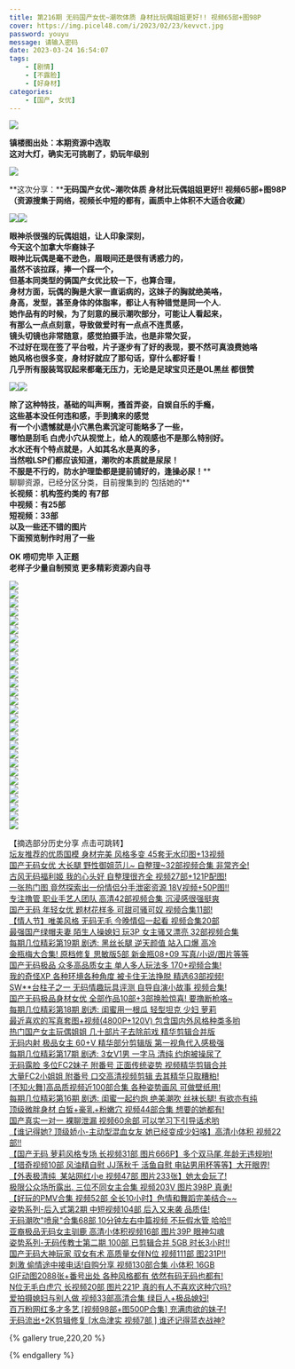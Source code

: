 ```yaml
---
title: 第216期 无码国产女优~潮吹体质 身材比玩偶姐姐更好!! 视频65部+图98P
cover: https://img.picel48.com/i/2023/02/23/kevvct.jpg
password: youyu
message: 请输入密码
date: 2023-03-24 16:54:07
tags: 
	- [剧情]
	- [不露脸]
	- [好身材]
categories:
	- [国产, 女优]  
---
```


![](https://img.picel48.com/i/2023/02/23/kevvct.jpg)

**镇楼图出处：本期资源中选取  
这对大灯，确实无可挑剔了，奶玩年级别**

![](https://img.picel48.com/i/2023/01/03/f9a0an.gif)

**这次分享：****无码国产女优~潮吹体质 身材比玩偶姐姐更好!! 视频65部+图98P**  
**（资源搜集于网络，视频长中短的都有，画质中上体积不大适合收藏）**

![](https://img.picel48.com/i/2023/01/03/f9a0an.gif)![](https://img.picel48.com/i/2023/02/23/kew5u6.jpg)

**眼神杀很强的玩偶姐姐，让人印象深刻，  
今天这个加拿大华裔妹子**  
**眼神比玩偶是毫不逊色，眉眼间还是很有诱惑力的，  
虽然不该拉踩，捧一个踩一个，  
但基本同类型的俩国产女优比较一下，也算合理，  
身材方面，玩偶的胸是大家一直诟病的，这妹子的胸就绝美咯，  
身高，发型，甚至身体的体脂率，都让人有种错觉是同一个人.**  
**她作品有的时候，为了刻意的展示潮吹部分，可能让人看起来，**  
**有那么一点点刻意，导致做爱时有一点点不连贯感，**  
**镜头切镜也非常随意，感觉拍摄手法，也是非常欠妥，**  
**不过好在现在签了平台啦，片子逐步有了好的表现，要不然可真浪费她咯**  
**她风格也很多变，身材好就应了那句话，穿什么都好看！**  
**几乎所有服装驾驭起来都毫无压力，无论是足球宝贝还是OL黑丝 都很赞**

![](https://img.picel48.com/i/2023/01/03/f9a0an.gif)![](https://img.picel48.com/i/2023/02/23/kew840.jpg)

**除了这种特技，基础的叫声啊，搔首弄姿，自娱自乐的手瘾，  
这些基本没任何违和感，手到擒来的感觉  
有一个小遗憾就是小穴黑色素沉淀可能略多了一些，  
哪怕是刮毛 白虎小穴从视觉上，给人的观感也不是那么特别好。  
水水还有个特点就是，人如其名水是真的多，  
当然啦LSP们都应该知道，潮吹的本质就是尿尿！  
不服是不行的，防水护理垫都是提前铺好的，逢操必尿！****  
聊聊资源，已经分区分类，目前搜集到的 包括她的**  
**长视频：机构签约类的 有7部**  
**中视频：有25部**  
**短视频：33部**  
**以及一些还不错的图片**  
**下面预览制作时用了一些**

**OK 唠叨完毕 入正题**  
**老样子少量自制预览 更多精彩资源内自寻**

![](https://img.picel48.com/i/2023/01/03/f9a0an.gif)  
![](https://img.picel48.com/i/2023/02/23/kfn53m.gif)  
![](https://img.picel48.com/i/2023/02/23/kfxgsq.gif)  
![](https://img.picel48.com/i/2023/02/23/kfxrjt.jpg)  
![](https://img.picel48.com/i/2023/02/23/kfz1al.gif)  
![](https://img.picel48.com/i/2023/02/23/kfzfv0.jpg)  
![](https://img.picel48.com/i/2023/02/23/kg1db7.gif)  
![](https://img.picel48.com/i/2023/02/23/kg2acv.jpg)  
![](https://img.picel48.com/i/2023/02/23/kg3yv4.gif)  
![](https://img.picel48.com/i/2023/02/23/kg6g7y.gif)  
![](https://img.picel48.com/i/2023/02/23/kghd4s.gif)  
![](https://img.picel48.com/i/2023/02/23/kgi0t0.jpg)  
![](https://img.picel48.com/i/2023/02/23/kgj8ix.gif)  
![](https://img.picel48.com/i/2023/02/23/kglqpf.gif)  
![](https://img.picel48.com/i/2023/02/23/kgmvr1.jpg)  
![](https://img.picel48.com/i/2023/02/23/kgqeiz.gif)  
![](https://img.picel48.com/i/2023/02/23/kgr6mg.jpg)  
![](https://img.picel48.com/i/2023/02/23/kh2ntg.gif)  
![](https://img.picel48.com/i/2023/02/23/kh6mm1.gif)  
![](https://img.picel48.com/i/2023/02/23/kh76jx.jpg)  
![](https://img.picel48.com/i/2023/02/23/kh9bol.gif)  
![](https://img.picel48.com/i/2023/02/23/khcc51.gif)  
![](https://img.picel48.com/i/2023/02/23/khobhh.gif)  
![](https://img.picel48.com/i/2023/02/23/khq1f5.jpg)  
![](https://img.picel48.com/i/2023/02/23/khtmlj.gif)  
![](https://img.picel48.com/i/2023/02/23/khugry.jpg)  
![](https://img.picel48.com/i/2023/02/23/khuk9c.jpg)  
![](https://img.picel48.com/i/2023/01/03/f9a0an.gif)

【摘选部分历史分享 点击可跳转】  
[坛友推荐的优质国模 身材完美 风格多变 45套无水印图+13视频](https://pw.sbnc2p.xyz/2048/read.php?tid-9405331.html)  
[国产无码女优 大长腿 野性御姐范儿~ 自整理~32部视频合集 非常齐全!](https://pw.sbnc2p.xyz/2048/read.php?tid-9394114.html)  
[古风无码福利姬 我的心头好 自整理很齐全 视频27部+121P配图!](https://pw.sbnc2p.xyz/2048/read.php?tid-9388633.html)  
[一张热门图 竟然探索出一份情侣分手泄密资源 18V视频+50P图!!](https://pw.sbnc2p.xyz/2048/read.php?tid-9385452.html)  
[专注撸管 职业手艺人团队 高清42部视频合集 沉浸感很强挺爽](https://pw.sbnc2p.xyz/2048/read.php?tid-9382197.html)  
[国产无码 年轻女优 题材花样多 可甜可骚可奴 视频合集11部!](https://pw.sbnc2p.xyz/2048/read.php?tid-9376517.html)  
[【情人节】唯美风格 无码无毛 今晚情侣一起看 视频合集20部](https://pw.sbnc2p.xyz/2048/read.php?tid-9371636.html)  
[最强国产绿帽夫妻 陌生人操媳妇 玩3P 女主骚又漂亮 32部视频合集](https://pw.sbnc2p.xyz/2048/read.php?tid-9367620.html)  
[每期几位精彩第19期 剧透: 黑丝长腿 逆天颜值 站入口爆 高冷](https://pw.sbnc2p.xyz/2048/read.php?tid-9362461.html)  
[金瓶梅大合集! 原档修复 思敏版5部 新金瓶08+09 写真/小说/图片等等](https://pw.sbnc2p.xyz/2048/read.php?tid-9358910.html)  
[国产无码极品 众多高品质女主 单人多人玩法多 170+视频合集!](https://pw.sbnc2p.xyz/2048/read.php?tid-9352853.html)  
[我的奇怪XP 各种环境各种角度 被卡住无法挣脱 精选63部视频!](https://pw.sbnc2p.xyz/2048/read.php?tid-9344399.html)  
[SW\*\*台柱子之一 无码情趣玩具评测 自导自演小故事 视频合集!](https://pw.sbnc2p.xyz/2048/read.php?tid-9328699.html)  
[国产无码极品身材女优 全部作品10部+3部换脸惊喜! 要撸断枪咯~](https://pw.sbnc2p.xyz/2048/read.php?tid-9322397.html)  
[每期几位精彩第18期 剧透: 闺蜜用一根瓜 轻型坦克 少妇 萝莉](https://pw.sbnc2p.xyz/2048/read.php?tid-9314712.html)  
[最近喜欢的写真套图+视频(4800P+120V) 包含国内外风格种类多哟](https://pw.sbnc2p.xyz/2048/read.php?tid-9306837.html)  
[热门国产女主玩偶姐姐 几十部片子去除前戏 精华剪辑合并版](https://pw.sbnc2p.xyz/2048/read.php?tid-9294762.html)  
[无码内射 极品女主 60+V 精华部分剪辑版 第一视角代入感极强](https://pw.sbnc2p.xyz/2048/read.php?tid-9285435.html)  
[每期几位精彩第17期 剧透: 3女V1男 一字马 清纯 约炮被操尿了](https://pw.sbnc2p.xyz/2048/read.php?tid-9273565.html)  
[无码露脸 多位FC2妹子 附番号 正面传统姿势 视频精华剪辑合并](https://pw.sbnc2p.xyz/2048/read.php?tid-9260919.html)  
[大量FC2小姐姐 附番号 口交高清视频剪辑 去其精华只取糟粕!](https://pw.sbnc2p.xyz/2048/read.php?tid-9250210.html)  
[\[不知火舞\]高品质视频近100部合集 各种姿势画风 可做壁纸用!](https://pw.sbnc2p.xyz/2048/read.php?tid-9238435.html)  
[每期几位精彩第16期 剧透: 闺蜜一起约炮 绝美潮吹 丝袜长腿! 有欲亦有纯](https://pw.sbnc2p.xyz/2048/read.php?tid-9222105.html)  
[顶级微胖身材 白皙+豪乳+粉嫩穴 视频44部合集 想要的她都有!](https://pw.sbnc2p.xyz/2048/read.php?tid-9210763.html)  
[国产真实一对一 裸聊泄漏 视频60余部 可以学习下引导话术哟](https://pw.sbnc2p.xyz/2048/read.php?tid-9202980.html)  
[【谁记得她? 顶级娇小-主动型混血女友 她已经变成少妇咯】高清小体积 视频22部!!](https://pw.sbnc2p.xyz/2048/read.php?tid-9182117.html)  
[【国产无码 萝莉风格专场 长视频31部 图片666P】多个双马尾,年龄无违规哟!](https://pw.sbnc2p.xyz/2048/read.php?tid-9156665.html)  
[【猎奇视频10部 风油精自慰 JJ荡秋千 活鱼自慰 电钻男用杯等等】大开眼界!](https://pw.sbnc2p.xyz/2048/read.php?tid-9147235.html)  
[【外表极清纯  某站网红小e 视频47部 图片233张】她太会玩了!](https://pw.sbnc2p.xyz/2048/read.php?tid-9126339.html)  
[极限公众场所露出. 三位不同女主合集 视频203V 图片398P 真勇!](https://pw.sbnc2p.xyz/2048/read.php?tid-9106197.html)  
[【好玩的PMV合集 视频52部 全长10小时】色情和舞蹈完美结合~~](https://pw.sbnc2p.xyz/2048/read.php?tid-9097058.html)  
[姿势系列-后入式第2期 中短视频104部 后入又来袭 品质佳!](https://pw.sbnc2p.xyz/2048/read.php?tid-9051499.html)  
[无码潮吹"喷泉"合集68部 10分钟左右中篇视频 不玩假水管 哈哈!!](https://pw.sbnc2p.xyz/2048/read.php?tid-9011235.html)  
[亚裔极品无码女主驯鹿 高清小体积视频16部 图片39P 眼神勾魂](https://pw.sbnc2p.xyz/2048/read.php?tid-9000800.html)  
[姿势系列-无码传教士第二期 100部 已剪辑合并 5GB 时长3小时!!](https://pw.sbnc2p.xyz/2048/read.php?tid-8982643.html)  
[国产无码大神玩家 驭女有术 高质量女伴N位 视频111部 图231P!!](https://pw.sbnc2p.xyz/2048/read.php?tid-8976389.html)  
[刺激 偷情途中接电话!自购分享 视频130部合集 小体积 16GB](https://pw.sbnc2p.xyz/2048/read.php?tid-8959557.html)  
[GIF动图2088张+番号出处 各种风格都有 依然有码无码也都有!](https://pw.sbnc2p.xyz/2048/read.php?tid-8949915.html)  
[N位无毛白虎穴 长视频20部 图片221P 真的有人不喜欢这种穴吗?](https://pw.sbnc2p.xyz/2048/read.php?tid-8938739.html)  
[爱拍摄媳妇与别人做 视频33部高清合集 绿巨人+极品媳妇!](https://pw.sbnc2p.xyz/2048/read.php?tid-8913709.html)  
[百万粉网红多才多艺 \[视频98部+图500P合集\] 充满肉欲的妹子!](https://pw.sbnc2p.xyz/2048/read.php?tid-8900745.html)  
[无码流出+2K剪辑修复 \[水岛津实 视频7部 \] 谁还记得蓝衣战神?](https://pw.sbnc2p.xyz/2048/read.php?tid-8892057.html)





{% gallery true,220,20 %}

{% endgallery %}